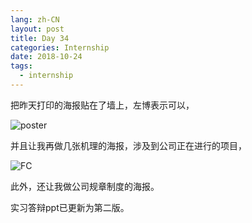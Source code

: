```yaml
---
lang: zh-CN
layout: post
title: Day 34
categories: Internship
date: 2018-10-24
tags:
  - internship
---
```


把昨天打印的海报贴在了墙上，左博表示可以，

![poster](https://img.njzjz.win/?url=drive.google.com/uc?id=19Vb9zKnjaO-tHueBnGCGJJz3_sM8j_YE)

并且让我再做几张机理的海报，涉及到公司正在进行的项目，

![FC](https://img.njzjz.win/?url=drive.google.com/uc?id=1hmlsip4vq15_qxw0rZuNy57Om2vjQjQJ)

此外，还让我做公司规章制度的海报。

实习答辩ppt已更新为第二版。
